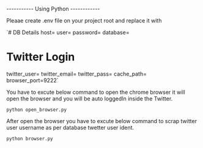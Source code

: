 ----------- Using Python ------------

Pleaae create .env file on your project root and replace it with 

`# DB Details
host=
user=
password=
database=

# Twitter Login
twitter_user= 
twitter_email= 
twitter_pass=
cache_path=
browser_port=9222`


You have to excute below command to open the chrome browser it will open the browser and you will be auto loggedIn inside the Twitter.

`python open_browser.py`

After open the browser you have to excute below command to scrap twitter user username as per database twetter user ident.

`python browser.py` 




